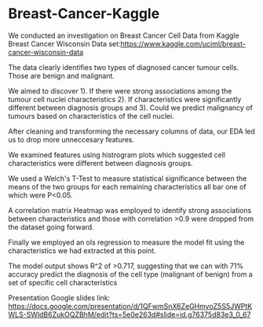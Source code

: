 # Breast-Cancer-Kaggle
We conducted an investigation on Breast Cancer Cell Data from Kaggle Breast Cancer Wisconsin Data set:https://www.kaggle.com/uciml/breast-cancer-wisconsin-data 

The data clearly identifies two types of diagnosed cancer tumour cells. Those are benign and malignant.

We aimed to discover 1). If there were strong associations among the tumour cell nuclei characteristics 2). If characteristics were significantly different between diagnosis groups and 3). Could we predict malignancy of tumours based on characteristics of the cell nuclei.

After cleaning and transforming the necessary columns of data, our EDA led us to drop more unneccesary features.

We examined features using histrogram plots which suggested cell characteristics were different between diagnosis groups.

We used a Welch's T-Test to measure statistical significance between the means of the two groups for each remaining characteristics all bar one of which were P<0.05.

A correlation matrix Heatmap was employed to identify strong associations between characteristics and those with correlation >0.9 were dropped from the dataset going forward.

Finally we employed an ols regression to measure the model fit using the characteristics we had extracted at this point.

The model output shows R^2 of >0.717, suggesting that we can with 71% accuracy predict the diagnosis of the cell type (malignant of benign) from a set of specific cell characteristics

Presentation Google slides link: https://docs.google.com/presentation/d/1QFwmSnX6ZeGHmyoZ5S5JWPtKWLS-SWldB6ZukOQZBhM/edit?ts=5e0e263d#slide=id.g76375d83e3_0_67